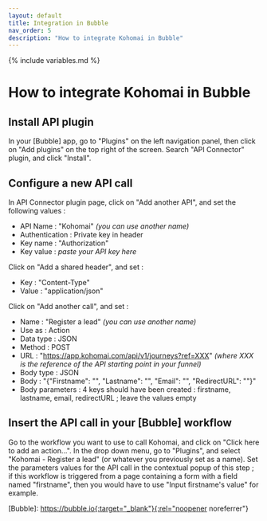 ```yaml
---
layout: default
title: Integration in Bubble
nav_order: 5
description: "How to integrate Kohomai in Bubble"
---
```

{% include variables.md %}

# How to integrate Kohomai in Bubble

## Install API plugin
In your [Bubble] app, go to "Plugins" on the left navigation panel, then click on "Add plugins" on the top right of the screen. Search "API Connector" plugin, and click "Install".

## Configure a new API call
In API Connector plugin page, click on "Add another API", and set the following values :
* API Name : "Kohomai" _(you can use another name)_
* Authentication : Private key in header
* Key name : "Authorization"
* Key value : _paste your API key here_

Click on "Add a shared header", and set :
* Key : "Content-Type"
* Value : "application/json"

Click on "Add another call", and set :
* Name : "Register a lead" _(you can use another name)_
* Use as : Action
* Data type : JSON
* Method : POST
* URL : "https://app.kohomai.com/api/v1/journeys?ref=XXX" _(where XXX is the reference of the API starting point in your funnel)_
* Body type : JSON
* Body : "{"Firstname": "<firstname>", "Lastname": "<lastname>", "Email": "<email>", "RedirectURL": "<redirectURL>"}"
* Body parameters : 4 keys should have been created : firstname, lastname, email, redirectURL ; leave the values empty

## Insert the API call in your [Bubble] workflow

Go to the workflow you want to use to call Kohomai, and click on "Click here to add an action...". In the drop down menu, go to "Plugins", and select "Kohomai - Register a lead" (or whatever you previously set as a name).
Set the parameters values for the API call in the contextual popup of this step ; if this workflow is triggered from a page containing a form with a field named "firstname", then you would have to use "Input firstname's value" for example.

[Bubble]: https://bubble.io{:target="_blank"}{:rel="noopener noreferrer"}
